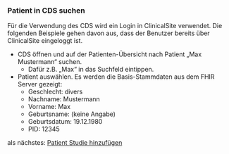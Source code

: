 ### Patient in CDS suchen
Für die Verwendung des CDS wird ein Login in ClinicalSite verwendet. Die folgenden Beispiele gehen davon aus, dass der Benutzer bereits über ClinicalSite eingeloggt ist.

* CDS öffnen und auf der Patienten-Übersicht nach Patient „Max Mustermann“ suchen.
  * Dafür z.B. „Max“ in das Suchfeld eintippen.
* Patient auswählen. Es werden die Basis-Stammdaten aus dem FHIR Server gezeigt:
  * Geschlecht: divers
  * Nachname: Mustermann
  * Vorname: Max
  * Geburtsname: (keine Angabe)
  * Geburtsdatum: 19.12.1980
  * PID: 12345 

als nächstes: [Patient Studie hinzufügen](training_3__add_to_trial_CDS.md)
